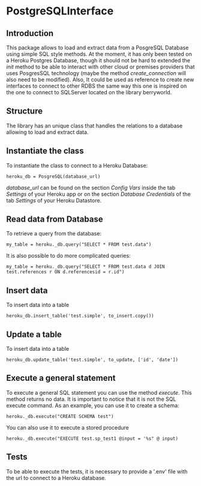 # PostgreSQLInterface 
## Introduction
This package allows to load and extract data from a PosgreSQL Database using simple SQL style methods. At the moment,
it has only been tested on a Heroku Postgres Database, though it should not be hard to extended the *init* method 
to be able to interact with other cloud or premises providers that uses PosgresSQL technology (maybe the method 
*create_connection* will also need to be modified). Also, It could be used as reference to create new interfaces to connect
to other RDBS the same way this one is inspired on the one to connect to SQLServer located on the library berryworld.   

## Structure
The library has an unique class that handles the relations to a database allowing to load and extract data.

## Instantiate the class
To instantiate the class to connect to a Heroku Database:
```
heroku_db = PosgreSQL(database_url)
```
*database_url* can be found on the section *Config Vars* inside the tab *Settings* of your Heroku app or on the 
section *Database Credentials* of the tab *Settings* of your Heroku Datastore.

## Read data from Database
To retrieve a query from the database:
```
my_table = heroku._db.query("SELECT * FROM test.data")
```
It is also possible to do more complicated queries:
```
my_table = heroku._db.query("SELECT * FROM test.data d JOIN test.references r ON d.referencesid = r.id")
```

## Insert data
To insert data into a table
```
heroku_db.insert_table('test.simple', to_insert.copy())
```

## Update a table
To insert data into a table
```
heroku_db.update_table('test.simple', to_update, ['id', 'date'])
```


## Execute a general statement
To execute a general SQL statement you can use the method *execute*. This method returns no data. 
It is important to notice that it is not the SQL execute command. As an example, you can use it to create a schema:
```
heroku._db.execute("CREATE SCHEMA test")
```
You can also use it to execute a stored procedure
```
heroku._db.execute("EXECUTE test.sp_test1 @input = '%s" @ input)
```

## Tests
To be able to execute the tests, it is necessary to provide a '.env' file with the url to connect to a Heroku database.
